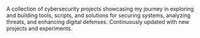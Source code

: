 A collection of cybersecurity projects showcasing my journey in exploring and building tools, scripts, and solutions for securing systems, analyzing threats, and enhancing digital defenses. Continuously updated with new projects and experiments.
